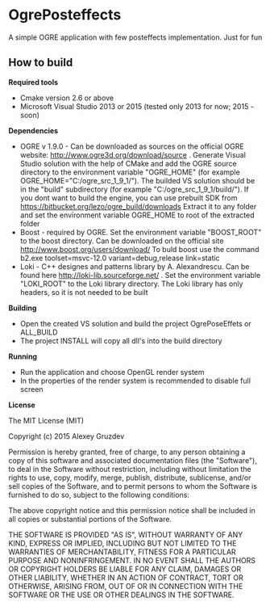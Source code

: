 # OgrePosteffects
A simple OGRE application with few posteffects implementation. Just for fun

## How to build

**Required tools**
* Cmake version 2.6 or above
* Microsoft Visual Studio 2013 or 2015 (tested only 2013 for now; 2015 - soon)

**Dependencies**
* OGRE v 1.9.0 - Can be downloaded as sources on the official OGRE website: http://www.ogre3d.org/download/source . Generate Visual Studio solution with the help of CMake and add the OGRE source directory to the environment variable "OGRE_HOME" (for example OGRE_HOME="C:/ogre_src_1_9_1/"). The builded VS solution should be in the "build" subdirectory (for example "C:/ogre_src_1_9_1/build/").
  If you dont want to build the engine, you can use prebuilt SDK from https://bitbucket.org/lezo/ogre_build/downloads Extract it to any folder and set the environment variable OGRE_HOME to root of the extracted folder
* Boost - required by OGRE. Set the environment variable "BOOST_ROOT" to the boost directory. Can be downloaded on the official site http://www.boost.org/users/download/ To buld boost use the command b2.exe toolset=msvc-12.0 variant=debug,release link=static
* Loki - C++ designes and patterns library by A. Alexandrescu. Can be found here http://loki-lib.sourceforge.net/ . Set the environment variable "LOKI_ROOT" to the Loki library directory. The Loki library has only headers, so it is not needed to be built

**Building**
* Open the created VS solution and build the project OgrePoseEffets or ALL_BUILD
* The project INSTALL will copy all dll's into the build directory
 
**Running**
* Run the application and choose OpenGL render system
* In the properties of the render system  is recommended to disable full screen

**License**

The MIT License (MIT)

Copyright (c) 2015 Alexey Gruzdev

Permission is hereby granted, free of charge, to any person obtaining a copy
of this software and associated documentation files (the "Software"), to deal
in the Software without restriction, including without limitation the rights
to use, copy, modify, merge, publish, distribute, sublicense, and/or sell
copies of the Software, and to permit persons to whom the Software is
furnished to do so, subject to the following conditions:

The above copyright notice and this permission notice shall be included in
all copies or substantial portions of the Software.

THE SOFTWARE IS PROVIDED "AS IS", WITHOUT WARRANTY OF ANY KIND, EXPRESS OR
IMPLIED, INCLUDING BUT NOT LIMITED TO THE WARRANTIES OF MERCHANTABILITY,
FITNESS FOR A PARTICULAR PURPOSE AND NONINFRINGEMENT. IN NO EVENT SHALL THE
AUTHORS OR COPYRIGHT HOLDERS BE LIABLE FOR ANY CLAIM, DAMAGES OR OTHER
LIABILITY, WHETHER IN AN ACTION OF CONTRACT, TORT OR OTHERWISE, ARISING FROM,
OUT OF OR IN CONNECTION WITH THE SOFTWARE OR THE USE OR OTHER DEALINGS IN
THE SOFTWARE.

